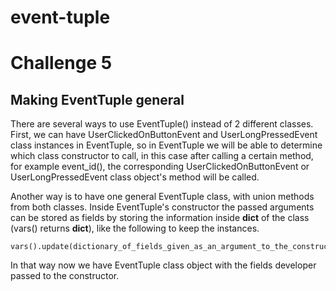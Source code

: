 # event-tuple

# Challenge 5
## Making EventTuple general

There are several ways to use EventTuple() instead of 2 different classes.
First, we can have UserClickedOnButtonEvent and UserLongPressedEvent class instances in EventTuple, so in EventTuple we will be able to determine which class constructor to call, in this case after calling a certain method, for example event_id(), the corresponding UserClickedOnButtonEvent or UserLongPressedEvent class object's method will be called.

Another way is to have one general EventTuple class, with union methods from both classes.
Inside EventTuple's constructor the passed arguments can be stored as fields by storing the information inside __dict__ of the class (vars() returns __dict__), like the following to keep the instances.
```
vars().update(dictionary_of_fields_given_as_an_argument_to_the_constructor) 
```

In that way now we have EventTuple class object with the fields developer passed to the constructor.

